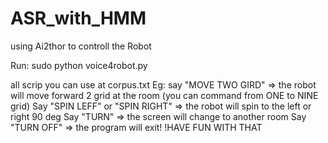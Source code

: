 # ASR_with_HMM
using Ai2thor to controll the Robot

  Run: sudo python voice4robot.py
  
all scrip you can use at corpus.txt
Eg: say "MOVE TWO GIRD" => the robot will move forward 2 grid at the room (you can command from ONE to NINE grid)
Say "SPIN LEFF" or "SPIN RIGHT" => the robot will spin to the left or right 90 deg
Say "TURN" => the screen will change to another room
Say "TURN OFF" => the program will exit!
!HAVE FUN WITH THAT
